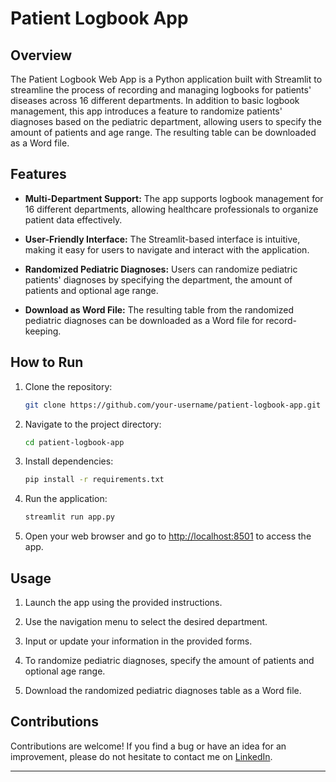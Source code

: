 # Patient Logbook App

## Overview

The Patient Logbook Web App is a Python application built with Streamlit to streamline the process of recording and managing logbooks for patients' diseases across 16 different departments. In addition to basic logbook management, this app introduces a feature to randomize patients' diagnoses based on the pediatric department, allowing users to specify the amount of patients and age range. The resulting table can be downloaded as a Word file.

## Features

- **Multi-Department Support:** The app supports logbook management for 16 different departments, allowing healthcare professionals to organize patient data effectively.

- **User-Friendly Interface:** The Streamlit-based interface is intuitive, making it easy for users to navigate and interact with the application.

- **Randomized Pediatric Diagnoses:** Users can randomize pediatric patients' diagnoses by specifying the department, the amount of patients and optional age range.

- **Download as Word File:** The resulting table from the randomized pediatric diagnoses can be downloaded as a Word file for record-keeping.

## How to Run

1. Clone the repository:

    ```bash
    git clone https://github.com/your-username/patient-logbook-app.git
    ```

2. Navigate to the project directory:

    ```bash
    cd patient-logbook-app
    ```

3. Install dependencies:

    ```bash
    pip install -r requirements.txt
    ```

4. Run the application:

    ```bash
    streamlit run app.py
    ```

5. Open your web browser and go to [http://localhost:8501](http://localhost:8501) to access the app.

## Usage

1. Launch the app using the provided instructions.

2. Use the navigation menu to select the desired department.

3. Input or update your information in the provided forms.

4. To randomize pediatric diagnoses, specify the amount of patients and optional age range.

5. Download the randomized pediatric diagnoses table as a Word file.

## Contributions

Contributions are welcome! If you find a bug or have an idea for an improvement, please do not hesitate to contact me on [LinkedIn](https://www.linkedin.com/in/ramazan-abylkassov-23965097/).

---
